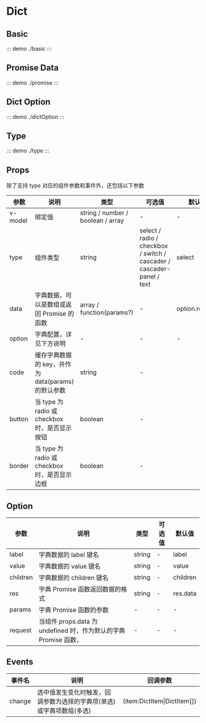 # Dict

## Basic

::: demo
./basic
:::

## Promise Data

::: demo
./promise
:::

## Dict Option

::: demo
./dictOption
:::

## Type

::: demo
./type
:::

## Props

除了支持 type 对应的组件参数和事件外，还包括以下参数

| 参数    | 说明                                              | 类型                              | 可选值                                                                | 默认值         |
| ------- | ------------------------------------------------- | --------------------------------- | --------------------------------------------------------------------- | -------------- |
| v-model | 绑定值                                            | string / number / boolean / array | -                                                                     | -              |
| type    | 组件类型                                          | string                            | select / radio / checkbox / switch / cascader / cascader-panel / text | select         |
| data    | 字典数据，可以是数组或返回 Promise 的函数         | array / function(params?)         | -                                                                     | option.request |
| option  | 字典配置，详见下方说明                            | -                                 | -                                                                     | -              |
| code    | 缓存字典数据的 key，并作为 data(params)的默认参数 | string                            | -                                                                     |
| button  | 当 type 为 radio 或 checkbox 时，是否显示按钮     | boolean                           | -                                                                     |
| border  | 当 type 为 radio 或 checkbox 时，是否显示边框     | boolean                           | -                                                                     |

## Option

| 参数     | 说明                                                             | 类型   | 可选值 | 默认值   |
| -------- | ---------------------------------------------------------------- | ------ | ------ | -------- |
| label    | 字典数据的 label 键名                                            | string | -      | label    |
| value    | 字典数据的 value 键名                                            | string | -      | value    |
| children | 字典数据的 children 键名                                         | string | -      | children |
| res      | 字典 Promise 函数返回数据的格式                                  | string | -      | res.data |
| params   | 字典 Promise 函数的参数                                          | -      | -      | -        |
| request  | 当组件 props.data 为 undefined 时，作为默认的字典 Promise 函数， | -      | -      | -        |

## Events

| 事件名 | 说明                                                                 | 回调参数                    |
| ------ | -------------------------------------------------------------------- | --------------------------- |
| change | 选中值发生变化时触发，回调参数为选择的字典项(单选)或字典项数组(多选) | (item:DictItem\|DictItem[]) |
